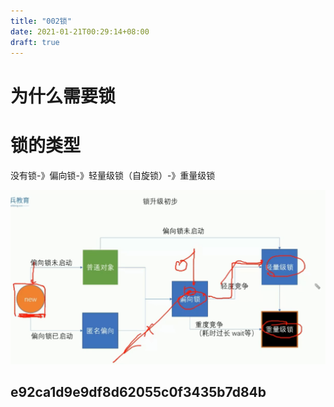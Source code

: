 ```yaml
---
title: "002锁"
date: 2021-01-21T00:29:14+08:00
draft: true
---
```


# 为什么需要锁



# 锁的类型

没有锁-》偏向锁-》轻量级锁（自旋锁）-》重量级锁


![锁的四种状态](https://raw.githubusercontent.com/AnsonCode/myblogtalk/main/img/20210121005519.png)


## e92ca1d9e9df8d62055c0f3435b7d84b